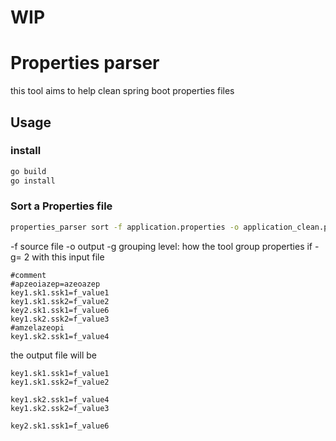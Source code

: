 # WIP

# Properties parser 


this tool aims to help clean spring boot properties files

## Usage

### install
```bash
go build
go install
```

### Sort a Properties file
```bash
properties_parser sort -f application.properties -o application_clean.properties -g 2
```

-f source file
-o output
-g grouping level: how the tool group properties
if -g= 2 with this input file
```properties
#comment
#apzeoiazep=azeoazep
key1.sk1.ssk1=f_value1
key1.sk1.ssk2=f_value2
key2.sk1.ssk1=f_value6
key1.sk2.ssk2=f_value3
#amzelazeopi
key1.sk2.ssk1=f_value4
```
the output file will be 
```properties
key1.sk1.ssk1=f_value1
key1.sk1.ssk2=f_value2

key1.sk2.ssk1=f_value4
key1.sk2.ssk2=f_value3

key2.sk1.ssk1=f_value6
```

